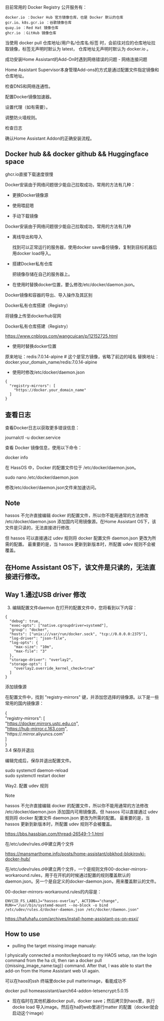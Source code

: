 目前常用的 Docker Registry 公开服务有：
~~~
docker.io ：Docker Hub 官方镜像仓库，也是 Docker 默认的仓库
gcr.io、k8s.gcr.io ：谷歌镜像仓库
quay.io ：Red Hat 镜像仓库
ghcr.io ：GitHub 镜像仓库
~~~

当使用 docker pull 仓库地址/用户名/仓库名:标签 时，会前往对应的仓库地址拉取镜像，标签无声明时默认为 latest， 仓库地址无声明时默认为 docker.io 。






成功安装Home Assistant的Add-On时遇到网络错误的问题 - 网络连接问题

Home Assistant Supervisor本身管理Add-ons的方式是通过配置文件指定镜像和仓库地址。

检查DNS和网络连通性。

配置Docker镜像加速器。

设置代理（如有需要）。

调整防火墙规则。

检查日志

确认Home Assistant Addon的正确安装流程。


## Docker hub && docker github  && Huggingface space

ghcr.io直接下载速度很慢



Docker安装由于网络问题很少能自己拉取成功，常用的方法有几种：

- 更换Docker镜像源

- 使用喂屁嗯

- 手动下载镜像

Docker安装由于网络问题很少能自己拉取成功，常用的方法有几种

- 离线导出和导入

  找到可以正常运行的服务器，使用docker save备份镜像，复制到目标机器后用docker load导入。

- 搭建Docker私有仓库

  把镜像存储在自己的服务器上。

- 在使用时替换docker位置，要么修改/etc/docker/daemon.json。

                        


Docker镜像和容器的导出、导入操作及其区别

Docker私有仓库搭建（Registry）

将镜像上传至dockerhub官网






Docker私有仓库搭建（Registry）

https://www.cnblogs.com/wangcuican/p/12152725.html


- 使用时替换docker位置

原来地址：redis:7.0.14-alpine  # 这个是官方镜像，省略了前边的域名
替换地址：docker.your_domain_name/redis:7.0.14-alpine

- 使用时修改/etc/docker/daemon.json

~~~
{
  "registry-mirrors": [
    "https://docker.your_domain_name"
  ]
}
~~~


## 查看日志
查看Docker日志以获取更多错误信息：

journalctl -u docker.service


查看 Docker 镜像信息，使用以下命令：

docker info  

在 HassOS 中，Docker 的配置文件位于 /etc/docker/daemon.json。

sudo nano /etc/docker/daemon.json  

修改/etc/docker/daemon.json文件来加速访问。

## Note

hassos 不允许直接编辑 docker 的配置文件，所以你不能用通常的方法修改 /etc/docker/daemon.json 添加国内可用镜像源。在Home Assistant OS下，该文件是只读的，无法直接进行修改.

但 hassos 可以直接通过 udev 规则将 docker 配置文件 daemon.json 更改为所需的配置。
最重要的是，当 hassos 更新到新版本时，所配置 udev 规则不会被覆盖。

## 在Home Assistant OS下，该文件是只读的，无法直接进行修改。


## Way 1.通过USB driver 修改

3. 编辑配置文件daemon
在打开的配置文件中，您将看到以下内容：
~~~
{  
  "debug": true,  
  "exec-opts": ["native.cgroupdriver=systemd"],  
  "group": "docker",  
  "hosts": ["unix:///var/run/docker.sock", "tcp://0.0.0.0:2375"],  
  "log-driver": "json-file",  
  "log-opts": {  
    "max-size": "10m",  
    "max-file": "3"  
  },  
  "storage-driver": "overlay2",  
  "storage-opts": [  
    "overlay2.override_kernel_check=true"  
  ]  
}  
~~~

添加镜像源

在配置文件中，找到 "registry-mirrors" 键，并添加您选择的镜像源。以下是一些常用的国内镜像源：

{  
  "registry-mirrors": [  
    "https://docker.mirrors.ustc.edu.cn",  
    "https://hub-mirror.c.163.com",  
    "https://<your-id>.mirror.aliyuncs.com"  
  ]  
}  
3.4 保存并退出

编辑完成后，保存并退出配置文件。

sudo systemctl daemon-reload  
sudo systemctl restart docker  


Way2. 配置 udev 规则

Note

hassos 不允许直接编辑 docker 的配置文件，所以你不能用通常的方法修改 /etc/docker/daemon.json 添加国内可用镜像源。但 hassos 可以直接通过 udev 规则将 docker 配置文件 daemon.json 更改为所需的配置。
最重要的是，当 hassos 更新到新版本时，所配置 udev 规则不会被覆盖。

https://bbs.hassbian.com/thread-26549-1-1.html

在/etc/udev/rules.d中建立两个文件

https://mansmarthome.info/posts/home-assistant/obkhod-blokirovki-docker-hub/

在/etc/udev/rules.d中建立两个文件，一个是规则文件00-docker-mirrors-workaround.rules，用于在开机的时候通过配置的规则覆盖默认的daemon.json。另一个是自定义的docker-daemon.json，用来覆盖默认的文件。

00-docker-mirrors-workaround.rules的内容是：

~~~
ENV{ID_FS_LABEL}="hassos-overlay", ACTION=="change", RUN+="/usr/bin/systemd-mount --no-block -o bind /etc/udev/rules.d/docker-daemon.json /etc/docker/daemon.json"

~~~

https://hafuhafu.com/archives/install-home-assistant-os-on-esxi/


## How to use



 - pulling the target missing image manualy:

I physically connected a monitor/keyboard to my HAOS setup, ran the login command from the ha cli, then ran a docker pull {{missing_image_name:tag}} command. After that, I was able to start the add-on from the Home Assistant web UI again.

可以在haos的ssh 终端里docke pull matterimage，看能成功不


docker pull homeassistant/aarch64-addon-letsencrypt:5.0.15

- 现在临时在其他机器docker pull，docker save；然后拷贝到haos里，执行docke load 导入image。然后在ha的web里进行matter 的配置（docker就会启动这个image）


